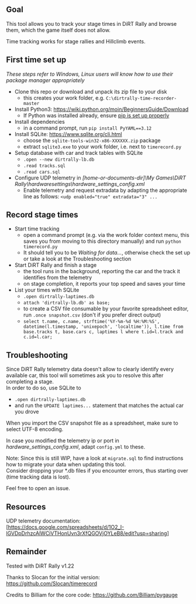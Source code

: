 ## Goal
This tool allows you to track your stage times in DiRT Rally and browse them, which the game itself does not allow.  

Time tracking works for stage rallies and Hillclimb events.   

## First time set up
*These steps refer to Windows, Linux users will know how to use their package manager appropriately*

- Clone this repo or download and unpack its zip file to your disk
  - this creates your work folder, e.g. ``C:\dirtrally-time-recorder-master``
- Install Python3: https://wiki.python.org/moin/BeginnersGuide/Download
  - If Python was installed already, ensure [pip is set up properly](https://packaging.python.org/tutorials/installing-packages/#ensure-you-can-run-pip-from-the-command-line) 
- Install dependencies
  - in a command prompt, run ``pip install PyYAML==3.12``
- Install SQLite: https://www.sqlite.org/cli.html  
  - choose the ``sqlite-tools-win32-x86-XXXXXX.zip`` package
  - extract ``sqlite3.exe`` to your work folder, i.e. next to ``timerecord.py``    
- Setup database with car and track tables with SQLite  
  - ``.open --new dirtrally-lb.db`` 
  - ``.read tracks.sql`` 
  - ``.read cars.sql``
- Configure UDP telemetry in *[home-or-documents-dir]\My Games\DiRT Rally\hardwaresettings\hardware_settings_config.xml*
  - Enable telemetry and request extradata by adapting the appropriate line as follows: ``<udp enabled="true" extradata="3" ...``
  
## Record stage times
- Start time tracking  
  - open a command prompt (e.g. via the work folder context menu, this saves you from moving to this directory manually) and run ``python timerecord.py``
  - It should tell you to be *Waiting for data...*, otherwise check the set up or take a look at the Troubleshooting section   
- Start DiRT Rally and finish a stage  
  - the tool runs in the background, reporting the car and the track it identifies from the telemetry
  - on stage completion, it reports your top speed and saves your time 
- List your times with SQLite  
  - ``.open dirtrally-laptimes.db``
  - ``attach 'dirtrally-lb.db' as base;``
  - to create a CSV file consumable by your favorite spreadsheet editor, run ``.once snapshot.csv`` (don't if you prefer direct output)
  - ``select t.name, c.name, strftime('%Y-%m-%d %H:%M:%S', datetime(l.timestamp, 'unixepoch', 'localtime')), l.time from base.tracks t, base.cars c, laptimes l where t.id=l.track and c.id=l.car;``

## Troubleshooting
Since DiRT Rally telemetry data doesn't allow to clearly identify every available car, this tool will sometimes ask you to resolve this after completing a stage.  
In order to do so, use SQLite to 
- ``.open dirtrally-laptimes.db``
- and run the ``UPDATE laptimes...`` statement that matches the actual car you drove

When you import the CSV snapshot file as a spreadsheet, make sure to select UTF-8 encoding.   

In case you modified the telemetry ip or port in *hardware_settings_config.xml*, adapt ``config.yml`` to these.

Note: Since this is still WIP, have a look at ``migrate.sql`` to find instructions how to migrate your data when updating this tool.    
Consider dropping your *.db files if you encounter errors, thus starting over (time tracking data is lost).  

Feel free to open an issue.  


## Resources
UDP telemetry documentation:  
[https://docs.google.com/spreadsheets/d/1O2_I-lGVDpDrhzcAlWCiVTHonUvn3rXfQGOVjOYLeB8/edit?usp=sharing]

## Remainder
Tested with DiRT Rally v1.22

Thanks to Slocan for the initial version: https://github.com/Slocan/timerecord

Credits to Billiam for the core code: https://github.com/Billiam/pygauge
